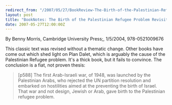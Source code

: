 ```yaml
---
redirect_from: "/2007/05/27/BookReview-The-Birth-of-the-Palestinian-Refugee-Problem-Revisited.html"
layout: post
title: "BookNotes: The Birth of the Palestinian Refugee Problem Revisited"
date: 2007-05-27T12:00:00Z
---
```

By Benny Morris, Cambridge University Press;, 1/5/2004, 978-0521009676

This classic text was revised without a thematic change.  Other
books have come out which shed light on Plan Dalet, which is arguably
the cause of the Palestinian Refugee problem.  It's a thick book, but
it fails to convince.  The conclusion is a fiat, not proven thesis:


> [p588] The first Arab-Israeli war, of 1948, was launched by the
> Palestinian Arabs, who rejected the UN partition resolution and
> embarked on hostilities aimed at the preventing the birth of Israel.
> That war and not design, Jewish or Arab, gave birth to the Palestinian
> refugee problem.
> 



